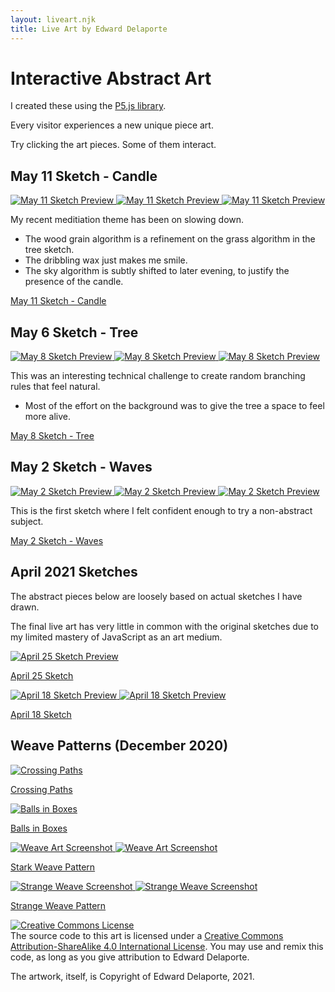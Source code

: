 ```yaml
---
layout: liveart.njk
title: Live Art by Edward Delaporte
---
```


# Interactive Abstract Art

I created these using the [P5.js library][1].

Every visitor experiences a new unique piece art.

[1]: https://p5js.org/reference/

Try clicking the art pieces. Some of them interact.


## May 11 Sketch - Candle

<a href="/art/live/candle">

![May 11 Sketch Preview](/img/art/candle.PNG)
![May 11 Sketch Preview](/img/art/candle2.PNG)
![May 11 Sketch Preview](/img/art/candle3.PNG)
</a>

My recent meditiation theme has been on slowing down.

+ The wood grain algorithm is a refinement on the grass algorithm in the tree sketch.
+ The dribbling wax just makes me smile.
+ The sky algorithm is subtly shifted to later evening, to justify the presence of the candle.

[May 11 Sketch - Candle](/art/live/candle)


## May 6 Sketch - Tree

<a href="/art/live/tree">

![May 8 Sketch Preview](/img/art/tree.PNG)
![May 8 Sketch Preview](/img/art/tree2.PNG)
![May 8 Sketch Preview](/img/art/tree5.PNG)
</a>

This was an interesting technical challenge to create random branching rules that feel natural.
+ Most of the effort on the background was to give the tree a space to feel more alive.

[May 8 Sketch - Tree](/art/live/tree)


## May 2 Sketch - Waves

<a href="/art/live/waves">

![May 2 Sketch Preview](/img/art/waves.PNG)
![May 2 Sketch Preview](/img/art/waves3.PNG)
![May 2 Sketch Preview](/img/art/waves2.PNG)
</a>

This is the first sketch where I felt confident enough to try a non-abstract subject.


[May 2 Sketch - Waves](/art/live/waves)

## April 2021 Sketches

The abstract pieces below are loosely based on actual sketches I have drawn.

The final live art has very little in common with the original sketches due to my limited mastery of JavaScript as an art medium. 

<a href="/art/live/deep">

![April 25 Sketch Preview](/img/art/deep.PNG)
</a>

[April 25 Sketch](/art/live/deep)

<a href="/art/live/sketch1">

![April 18 Sketch Preview](/img/art/sketch1.PNG)
![April 18 Sketch Preview](/img/art/sketch11.PNG)
</a>

[April 18 Sketch](/art/live/sketch1)

## Weave Patterns (December 2020)

<a href="/art/live/cross">

![Crossing Paths](/img/art/crossing.PNG)
</a>

[Crossing Paths](/art/live/cross)


<a href="/art/live/boxes">

![Balls in Boxes](/img/art/boxes.PNG)
</a>

[Balls in Boxes](/art/live/boxes)


<a href="/art/live/weave">

![Weave Art Screenshot](/img/art/weave2.PNG)
![Weave Art Screenshot](/img/art/weave3.PNG)
</a>

[Stark Weave Pattern](/art/live/weave)


<a href="/art/live/weave_strange">

![Strange Weave Screenshot](/img/art/weave_strange2.PNG)
![Strange Weave Screenshot](/img/art/weave_strange3.PNG)
</a>

[Strange Weave Pattern](/art/live/weave_strange)

<a rel="license" href="http://creativecommons.org/licenses/by-sa/4.0/"><img alt="Creative Commons License" style="border-width:0" src="https://i.creativecommons.org/l/by-sa/4.0/88x31.png" /></a><br />The source code to this art is licensed under a <a rel="license" href="http://creativecommons.org/licenses/by-sa/4.0/">Creative Commons Attribution-ShareAlike 4.0 International License</a>. You may use and remix this code, as long as you give attribution to Edward Delaporte.

The artwork, itself, is Copyright of Edward Delaporte, 2021.